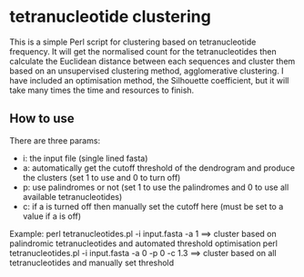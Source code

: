 # tetranucleotide clustering
This is a simple Perl script for clustering based on tetranucleotide frequency.
It will get the normalised count for the tetranucleotides then calculate the Euclidean distance between each sequences and cluster them based on an unsupervised clustering method, agglomerative clustering.
I have included an optimisation method, the Silhouette coefficient, but it will take many times the time and resources to finish.

## How to use
There are three params:
- i: the input file (single lined fasta)
- a: automatically get the cutoff threshold of the dendrogram and produce the clusters (set 1 to use and 0 to turn off)
- p: use palindromes or not (set 1 to use the palindromes and 0 to use all available tetranucleotides)
- c: if a is turned off then manually set the cutoff here (must be set to a value if a is off)

Example:
perl tetranucleotides.pl -i input.fasta -a 1 ==> cluster based on palindromic tetranucleotides and automated threshold optimisation
perl tetranucleotides.pl -i input.fasta -a 0 -p 0 -c 1.3 ==> cluster based on all tetranucleotides and manually set threshold
